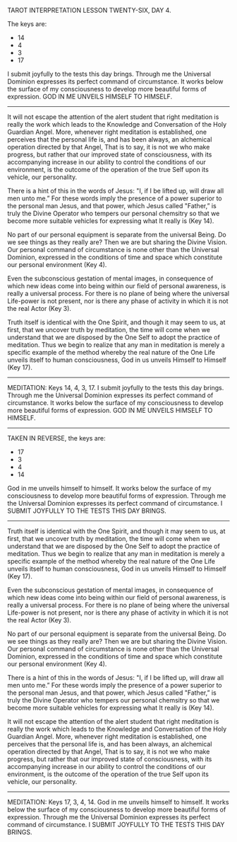 TAROT INTERPRETATION
LESSON TWENTY-SIX, DAY 4.

The keys are:

- 14
-  4
-  3
- 17

I submit joyfully to the tests this day brings. Through me the Universal Dominion expresses its perfect command of circumstance. It works below the surface of my consciousness to develop more beautiful forms of expression. GOD IN ME UNVEILS HIMSELF TO HIMSELF.

---

It will not escape the attention of the alert student that right meditation is really the work which leads to the Knowledge and Conversation of the Holy Guardian Angel. More, whenever right meditation is established, one perceives that the personal life is, and has been always, an alchemical operation directed by that Angel, That is to say, it is not we who make progress, but rather that our improved state of consciousness, with its accompanying increase in our ability to control the conditions of our environment, is the outcome of the operation of the true Self upon its vehicle, our personality.

There is a hint of this in the words of Jesus: "I, if I be lifted up, will draw all men unto me.” For these words imply the presence of a power superior to the personal man Jesus, and that power, which Jesus called "Father,” is truly the Divine Operator who tempers our personal chemsitry so that we become more suitable vehicles for expressing what It really is (Key 14).

No part of our personal equipment is separate from the universal Being. Do we see things as they really are? Then we are but sharing the Divine Vision. Our personal command of circumstance is none other than the Universal Dominion, expressed in the conditions of time and space which constitute our personal environment (Key 4).

Even the subconscious gestation of mental images, in consequence of which new ideas come into being within our field of personal awareness, is really a universal process. For there is no plane of being where the universal Life-power is not present, nor is there any phase of activity in which it is not the real Actor (Key 3).

Truth itself is identical with the One Spirit, and though it may seem to us, at first, that we uncover truth by meditation, the time will come when we understand that we are disposed by the One Self to adopt the practice of meditation. Thus we begin to realize that any man in meditation is merely a specific example of the method whereby the real nature of the One Life unveils itself to human consciousness, God in us unveils Himself to Himself (Key 17).

---

MEDITATION: Keys 14, 4, 3, 17. I submit joyfully to the tests this day brings. Through me the Universal Dominion expresses its perfect command of circumstance. It works below the surface of my consciousness to develop more beautiful forms of expression. GOD IN ME UNVEILS HIMSELF TO HIMSELF.

---

TAKEN IN REVERSE, the keys are:

- 17
-  3
-  4
- 14

 God in me unveils himself to himself. It works below the surface of my consciousness to develop more beautiful forms of expression. Through me the Universal Dominion expresses its perfect command of circumstance. I SUBMIT JOYFULLY TO THE TESTS THIS DAY BRINGS.
 
---

Truth itself is identical with the One Spirit, and though it may seem to us, at first, that we uncover truth by meditation, the time will come when we understand that we are disposed by the One Self to adopt the practice of meditation. Thus we begin to realize that any man in meditation is merely a specific example of the method whereby the real nature of the One Life unveils itself to human consciousness, God in us unveils Himself to Himself (Key 17).

Even the subconscious gestation of mental images, in consequence of which new ideas come into being within our field of personal awareness, is really a universal process. For there is no plane of being where the universal Life-power is not present, nor is there any phase of activity in which it is not the real Actor (Key 3).

No part of our personal equipment is separate from the universal Being. Do we see things as they really are? Then we are but sharing the Divine Vision. Our personal command of circumstance is none other than the Universal Dominion, expressed in the conditions of time and space which constitute our personal environment (Key 4).

There is a hint of this in the words of Jesus: "I, if I be lifted up, will draw all men unto me.” For these words imply the presence of a power superior to the personal man Jesus, and that power, which Jesus called "Father,” is truly the Divine Operator who tempers our personal chemsitry so that we become more suitable vehicles for expressing what It really is (Key 14).

It will not escape the attention of the alert student that right meditation is really the work which leads to the Knowledge and Conversation of the Holy Guardian Angel. More, whenever right meditation is established, one perceives that the personal life is, and has been always, an alchemical operation directed by that Angel, That is to say, it is not we who make progress, but rather that our improved state of consciousness, with its accompanying increase in our ability to control the conditions of our environment, is the outcome of the operation of the true Self upon its vehicle, our personality.

---

MEDITATION: Keys 17, 3, 4, 14. God in me unveils himself to himself. It works below the surface of my consciousness to develop more beautiful forms of expression. Through me the Universal Dominion expresses its perfect command of circumstance. I SUBMIT JOYFULLY TO THE TESTS THIS DAY BRINGS.
